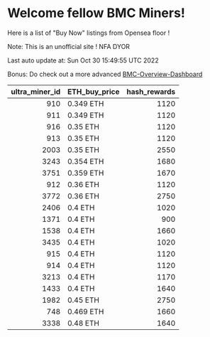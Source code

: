 # Welcome fellow BMC Miners!
Here is a list of "Buy Now" listings from Opensea floor !

Note: This is an unofficial site ! NFA DYOR

Last auto update at: Sun Oct 30 15:49:55 UTC 2022

Bonus: Do check out a more advanced [BMC-Overview-Dashboard](https://dune.com/defifunk/BMC-Overview-Dashboard)


|   ultra_miner_id | ETH_buy_price   |   hash_rewards |
|-----------------:|:----------------|---------------:|
|              910 | 0.349 ETH       |           1120 |
|              911 | 0.349 ETH       |           1120 |
|              916 | 0.35 ETH        |           1120 |
|              913 | 0.35 ETH        |           1120 |
|             2003 | 0.35 ETH        |           2550 |
|             3243 | 0.354 ETH       |           1680 |
|             3751 | 0.359 ETH       |           1670 |
|              912 | 0.36 ETH        |           1120 |
|             3772 | 0.36 ETH        |           2750 |
|             2406 | 0.4 ETH         |           1020 |
|             1371 | 0.4 ETH         |            900 |
|             1538 | 0.4 ETH         |           1660 |
|             3435 | 0.4 ETH         |           1020 |
|              915 | 0.4 ETH         |           1120 |
|              914 | 0.4 ETH         |           1120 |
|             3213 | 0.4 ETH         |           1170 |
|             1433 | 0.4 ETH         |           1640 |
|             1982 | 0.45 ETH        |           2750 |
|              748 | 0.469 ETH       |           1660 |
|             3338 | 0.48 ETH        |           1640 |